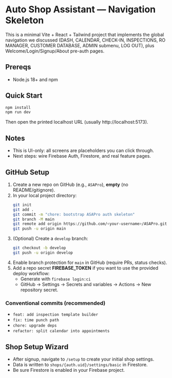 # Auto Shop Assistant — Navigation Skeleton

This is a minimal Vite + React + Tailwind project that implements the global navigation
we discussed (DASH, CALENDAR, CHECK-IN, INSPECTIONS, RO MANAGER, CUSTOMER DATABASE, ADMIN submenu, LOG OUT),
plus Welcome/Login/Signup/About pre-auth pages.

## Prereqs
- Node.js 18+ and npm

## Quick Start
```bash
npm install
npm run dev
```
Then open the printed localhost URL (usually http://localhost:5173).

## Notes
- This is UI-only: all screens are placeholders you can click through.
- Next steps: wire Firebase Auth, Firestore, and real feature pages.

## GitHub Setup

1. Create a new repo on GitHub (e.g., `ASAPro`), **empty** (no README/gitignore).
2. In your local project directory:
   ```bash
   git init
   git add .
   git commit -m "chore: bootstrap ASAPro auth skeleton"
   git branch -M main
   git remote add origin https://github.com/<your-username>/ASAPro.git
   git push -u origin main
   ```
3. (Optional) Create a `develop` branch:
   ```bash
   git checkout -b develop
   git push -u origin develop
   ```
4. Enable branch protection for `main` in GitHub (require PRs, status checks).
5. Add a repo secret **FIREBASE_TOKEN** if you want to use the provided deploy workflow:
   - Generate with `firebase login:ci`
   - GitHub → Settings → Secrets and variables → Actions → New repository secret.

### Conventional commits (recommended)
- `feat: add inspection template builder`
- `fix: time punch path`
- `chore: upgrade deps`
- `refactor: split calendar into appointments`



## Shop Setup Wizard
- After signup, navigate to `/setup` to create your initial shop settings.
- Data is written to `shops/{auth.uid}/settings/basic` in Firestore.
- Be sure Firestore is enabled in your Firebase project.
